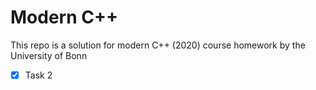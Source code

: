 # Modern C++
This repo is a solution for modern C++ (2020) course homework by the University of Bonn

- [x] Task 2
